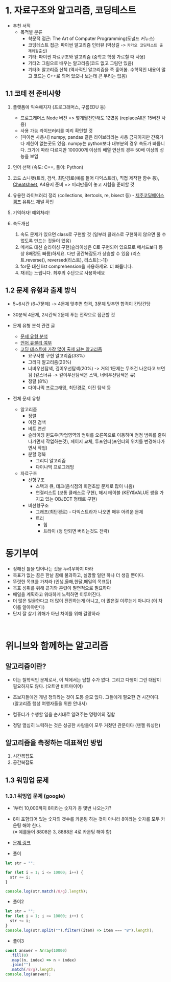 # 1. 자료구조와 알고리즘, 코딩테스트

- 추천 서적
  - 목적별 분류
    - 학문적 접근: The Art of Computer Programming(도널드 커누스)
    - 코딩테스트 접근: 파이썬 알고리즘 인터뷰 (박상길 -> `카카오 코딩테스트 출제위원출신`)
    - 기타: 파이썬 자료구조와 알고리즘 (중학교 학생 가르칠 때 사용)
    - 기타2: 그림으로 배우는 알고리즘(코드 없고 그림만 있음)
    - 기타3: 알고리즘 산책 (역사적인 알고리즘을 쭉 훑어봄. 수학적인 내용이 많고 코드는 C++로 되어 있으나 보는데 큰 무리는 없음)

## 1.1 코테 전 준비사항

1. 플랫폼에 익숙해지자 (프로그래머스, 구름EDU 등)

   - 프로그래머스 Node 버전 => 몇개월전만해도 12였음 (replaceAll은 15버전 사용)
   - 사용 가능 라이브러리를 미리 확인할 것
   - [파이썬 사용시] numpy, pandas 같은 라이브러리는 사용 금지이지만 간혹가다 제한이 없는곳도 있음. numpy는 python보다 대부분의 경우 속도가 빠릅니다. 크기에 따라 다르지만 100000개 이상의 배열 연산의 경우 50배 이상의 성능을 보임

2. 언어 선택 (속도: C++, 풀이: Python)
3. 코드 스니팻(트리, 검색, 최단경로(예를 들어 다익스트라), 직접 제작한 함수 등), [Cheatsheet](https://htmlcheatsheet.com/js/), A4용지 준비 => 미리만들어 놓고 시험을 준비할 것
4. 유용한 라이브러리 정리 (collections, itertools, re, bisect 등) - [제주코딩베이스캠프](https://www.youtube.com/channel/UC4GnvNKtuJ4cqWsYjxNxAEQ) 유튜브 채널 확인
5. 기억하자! 예외처리!
6. 속도개선
   1. 속도 문제가 있으면 class로 구현할 것 (일부러 클래스로 구현하지 않으면 풀 수 없도록 만드는 것들이 있음)
   2. 메서드 대신 슬라이싱 구현(슬라이싱은 C로 구현되어 있으므로 메서드보다 통상 8배정도 빠름)하세요. 다만 공간복잡도가 상승할 수 있음 (리스트.reverse(), reversed(리스트), 리스트[::-1])
   3. for문 대신 list comprehension을 사용하세요. 더 빠릅니다.
   4. 재귀는 느립니다. 최후의 수단으로 사용하세요

## 1.2 문제 유형과 출제 방식

- 5~6시간 (6~7문제) -> 4문제 맞추면 합격, 3문제 맞추면 합격이 간당간당
- 30분씩 4문제, 2시간씩 2문제 푸는 전략으로 접근할 것
- 문제 유형 분석 관련 글

  - [문제 유형 분석](https://www.hanbit.co.kr/media/channel/view.html?cms_code=CMS4385594264)
  - [언어 유불리 여부](https://www.hanbit.co.kr/media/channel/view.html?cms_code=CMS9145550324&cate_cd=)
  - [코딩 테스트에 가장 많이 출제 되는 알고리즘](https://www.hanbit.co.kr/media/channel/view.html?cms_code=CMS7793635735&cate_cd=)
    - 요구사항 구현 알고리즘(33%)
    - 그리디 알고리즘(20%)
    - 너비우선탐색, 깊이우선탐색(20%) -> 거의 1문제는 무조건 나온다고 보면 됨 (깊스너큐 -> 깊이우선탐색은 스택, 너비우선탐색은 큐)
    - 정렬 (8%)
    - 다이나믹 프로그래밍, 최단경로, 이진 탐색 등

- 전체 문제 유형

  - 알고리즘
    - 정렬
    - 이진 검색
    - 비트 연산
    - 슬라이딩 윈도우(작업영역의 범위를 오른쪽으로 이동하며 점점 범위를 줄여나가면서 작업하는것), 페이지 교체, 투포인터(포인터의 위치를 변경해나가면서 작업)
    - 분할 정복
      - 그리디 알고리즘
      - 다이나믹 프로그래밍
  - 자료구조
    - 선형구조
      - 스택과 큐, 데크(음식점의 회전초밥 문제로 많이 나옴)
      - 연결리스트 (보통 클래스로 구현), 해시 테이블 (KEY&VALUE 쌍을 가지고 있는 OBJECT 형태로 구현)
    - 비선형구조
      - 그래프(최단경로) - 다익스트라가 나오면 매우 어려운 문제
      - 트리
        - 힙
        - 트라이 (정 안되면 버리는것도 전략)

# 동기부여

- 정해진 틀을 벗어나는 것을 두려우하지 마라
- 목표가 없는 꿈은 한낱 꿈에 불과하고, 실망할 일만 하나 더 생길 뿐이다.
- 뚜렷한 목표를 가져라 (인생,올해,한달,매일의 목표등)
- 목표 성취를 위해 끈기와 훈련이 필연적으로 필요하다
- 매일을 계획하고 위대하게 노력하면 이루어진다.
- 더 많은 일을한다고 더 많이 전진하는게 아니고, 더 많은걸 이루는게 아니다 (이 차이를 알아야한다)
- 단지 잘 살기 위해가 아닌 차이를 위해 갈망하라

<BR>

# 위니브와 함께하는 알고리즘

## 알고리즘이란?

- 이는 철학적인 문제로서, 이 책에서는 답할 수가 없다. 그리고 다행이 그런 대답이 필요하지도 않다. (오트만 비트마이어)
- 초보자들에겐 개념 정의라는 것이 도통 쓸모 없다. 그들에게 필요한 건 시간이다. (알고리즘 행성 여행자들을 위한 안내서)
- 컴퓨터가 수행할 일을 순서대로 알려주는 명령어의 집합

- 정말 열심히 노력하는 것은 성공한 사람들이 모두 거쳤던 관문이다 (덴젤 워싱턴)

## 알고리즘을 측정하는 대표적인 방법

1. 시간복잡도
2. 공간복잡도

## 1.3 워밍업 문제

### 1.3.1 워밍업 문제 (google)

- 1부터 10,000까지 8이라는 숫자가 총 몇번 나오는가?

- 8이 포함되어 있는 숫자의 갯수를 카운팅 하는 것이 아니라 8이라는 숫자를 모두 카운팅 해야 한다.<br>
  (※ 예를들어 8808은 3, 8888은 4로 카운팅 해야 함)

- [문제 링크](https://codingdojang.com/scode/393)

- 풀이

```js
let str = "";

for (let i = 1; i <= 10000; i++) {
  str += i;
}

console.log(str.match(/8/g).length);
```

- 풀이2

```js
let str = "";
for (let i = 1; i <= 10000; i++) {
  str += i;
}
console.log(str.split("").filter((item) => item === "8").length);
```

- 풀이3

```js
const answer = Array(10000)
  .fill(0)
  .map((n, index) => n + index)
  .join("")
  .match(/8/g).length;
console.log(answer);
```
